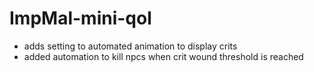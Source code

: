 # ImpMal-mini-qol

- adds setting to automated animation to display crits
- added automation to kill npcs when crit wound threshold is reached